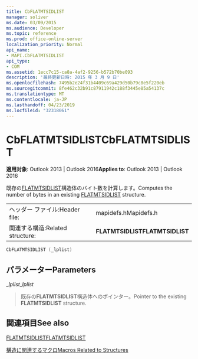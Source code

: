 ```yaml
---
title: CbFLATMTSIDLIST
manager: soliver
ms.date: 03/09/2015
ms.audience: Developer
ms.topic: reference
ms.prod: office-online-server
localization_priority: Normal
api_name:
- MAPI.CbFLATMTSIDLIST
api_type:
- COM
ms.assetid: 1ecc7c15-ca8a-4af2-9256-b572b70be093
description: '最終更新日時: 2015 年 3 月 9 日'
ms.openlocfilehash: 7495b2e24f31b4409c69a429d50b79c8e5f220eb
ms.sourcegitcommit: 8fe462c32b91c87911942c188f3445e85a54137c
ms.translationtype: MT
ms.contentlocale: ja-JP
ms.lasthandoff: 04/23/2019
ms.locfileid: "32318061"
---
```

# <a name="cbflatmtsidlist"></a><span data-ttu-id="d9196-103">CbFLATMTSIDLIST</span><span class="sxs-lookup"><span data-stu-id="d9196-103">CbFLATMTSIDLIST</span></span>

  
  
<span data-ttu-id="d9196-104">**適用対象**: Outlook 2013 | Outlook 2016</span><span class="sxs-lookup"><span data-stu-id="d9196-104">**Applies to**: Outlook 2013 | Outlook 2016</span></span> 
  
<span data-ttu-id="d9196-105">既存の[FLATMTSIDLIST](flatmtsidlist.md)構造体のバイト数を計算します。</span><span class="sxs-lookup"><span data-stu-id="d9196-105">Computes the number of bytes in an existing [FLATMTSIDLIST](flatmtsidlist.md) structure.</span></span> 
  
|||
|:-----|:-----|
|<span data-ttu-id="d9196-106">ヘッダー ファイル:</span><span class="sxs-lookup"><span data-stu-id="d9196-106">Header file:</span></span>  <br/> |<span data-ttu-id="d9196-107">mapidefs.h</span><span class="sxs-lookup"><span data-stu-id="d9196-107">Mapidefs.h</span></span>  <br/> |
|<span data-ttu-id="d9196-108">関連する構造:</span><span class="sxs-lookup"><span data-stu-id="d9196-108">Related structure:</span></span>  <br/> |<span data-ttu-id="d9196-109">**FLATMTSIDLIST**</span><span class="sxs-lookup"><span data-stu-id="d9196-109">**FLATMTSIDLIST**</span></span> <br/> |
   
```cpp
CbFLATMTSIDLIST (_lplist)
```

## <a name="parameters"></a><span data-ttu-id="d9196-110">パラメーター</span><span class="sxs-lookup"><span data-stu-id="d9196-110">Parameters</span></span>

 <span data-ttu-id="d9196-111">__lplist_</span><span class="sxs-lookup"><span data-stu-id="d9196-111">__lplist_</span></span>
  
> <span data-ttu-id="d9196-112">既存の**FLATMTSIDLIST**構造体へのポインター。</span><span class="sxs-lookup"><span data-stu-id="d9196-112">Pointer to the existing **FLATMTSIDLIST** structure.</span></span> 
    
## <a name="see-also"></a><span data-ttu-id="d9196-113">関連項目</span><span class="sxs-lookup"><span data-stu-id="d9196-113">See also</span></span>



[<span data-ttu-id="d9196-114">FLATMTSIDLIST</span><span class="sxs-lookup"><span data-stu-id="d9196-114">FLATMTSIDLIST</span></span>](flatmtsidlist.md)


[<span data-ttu-id="d9196-115">構造に関連するマクロ</span><span class="sxs-lookup"><span data-stu-id="d9196-115">Macros Related to Structures</span></span>](macros-related-to-structures.md)


